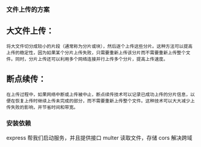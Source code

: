 ### 文件上传的方案
 ## 大文件上传：
    将大文件切分成较小的片段（通常称为分片或块），然后逐个上传这些分片。这种方法可以提高上传的稳定性，因为如果某个分片上传失败，只需要重新上传该分片而不需要重新上传整个文件。同时，分片上传还可以利用多个网络连接并行上传多个分片，提高上传速度。
 ## 断点续传：
    在上传过程中，如果网络中断或上传被中止，断点续传技术可以记录已成功上传的分片信息，以便在恢复上传时继续上传未完成的部分，而不需要重新上传整个文件。这种技术可以大大减少上传失败的影响，并节省时间和带宽。

### 安装依赖
   express 帮我们启动服务，并且提供接口
   multer 读取文件，存储
   cors 解决跨域
